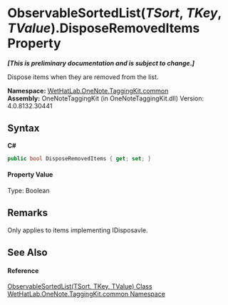 # ObservableSortedList(*TSort*, *TKey*, *TValue*).DisposeRemovedItems Property 
 _**\[This is preliminary documentation and is subject to change.\]**_

Dispose items when they are removed from the list.

**Namespace:**&nbsp;<a href="bcdbab9c-63d1-48a4-6937-af53fb8d9a55">WetHatLab.OneNote.TaggingKit.common</a><br />**Assembly:**&nbsp;OneNoteTaggingKit (in OneNoteTaggingKit.dll) Version: 4.0.8132.30441

## Syntax

**C#**<br />
``` C#
public bool DisposeRemovedItems { get; set; }
```


#### Property Value
Type: Boolean

## Remarks
Only applies to items implementing IDisposavle.

## See Also


#### Reference
<a href="89870249-f56d-ac32-0b8d-d26e5712ecac">ObservableSortedList(TSort, TKey, TValue) Class</a><br /><a href="bcdbab9c-63d1-48a4-6937-af53fb8d9a55">WetHatLab.OneNote.TaggingKit.common Namespace</a><br />
